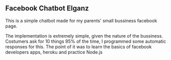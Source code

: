 ## Facebook Chatbot Elganz

This is a simple chatbot made for my parents' small bussiness facebook page.

The implementation is extremely simple, given the nature of the bussiness. Costumers ask for 10 things 95% of the time, I programmed some automatic responses for this. The point of it was to learn the basics of facebook developers apps, heroku and practice Node.js
